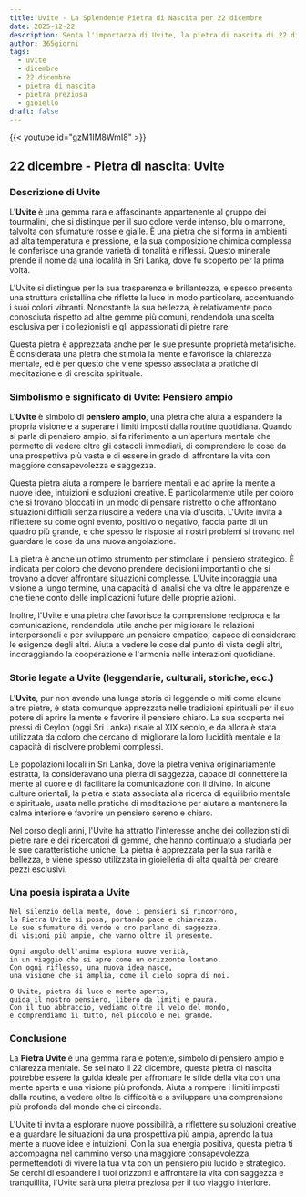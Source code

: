 ```yaml
---
title: Uvite - La Splendente Pietra di Nascita per 22 dicembre
date: 2025-12-22
description: Senta l'importanza di Uvite, la pietra di nascita di 22 dicembre che simboleggia Pensiero ampio. Lasci che la sua bellezza e il suo significato illuminino la sua giornata.
author: 365giorni
tags:
  - uvite
  - dicembre
  - 22 dicembre
  - pietra di nascita
  - pietra preziosa
  - gioiello
draft: false
---
```


{{< youtube id="gzM1IM8WmI8" >}}

## 22 dicembre - Pietra di nascita: Uvite

### Descrizione di Uvite

L'**Uvite** è una gemma rara e affascinante appartenente al gruppo dei tourmalini, che si distingue per il suo colore verde intenso, blu o marrone, talvolta con sfumature rosse e gialle. È una pietra che si forma in ambienti ad alta temperatura e pressione, e la sua composizione chimica complessa le conferisce una grande varietà di tonalità e riflessi. Questo minerale prende il nome da una località in Sri Lanka, dove fu scoperto per la prima volta.

L'Uvite si distingue per la sua trasparenza e brillantezza, e spesso presenta una struttura cristallina che riflette la luce in modo particolare, accentuando i suoi colori vibranti. Nonostante la sua bellezza, è relativamente poco conosciuta rispetto ad altre gemme più comuni, rendendola una scelta esclusiva per i collezionisti e gli appassionati di pietre rare.

Questa pietra è apprezzata anche per le sue presunte proprietà metafisiche. È considerata una pietra che stimola la mente e favorisce la chiarezza mentale, ed è per questo che viene spesso associata a pratiche di meditazione e di crescita spirituale.

### Simbolismo e significato di Uvite: Pensiero ampio

L'**Uvite** è simbolo di **pensiero ampio**, una pietra che aiuta a espandere la propria visione e a superare i limiti imposti dalla routine quotidiana. Quando si parla di pensiero ampio, si fa riferimento a un'apertura mentale che permette di vedere oltre gli ostacoli immediati, di comprendere le cose da una prospettiva più vasta e di essere in grado di affrontare la vita con maggiore consapevolezza e saggezza.

Questa pietra aiuta a rompere le barriere mentali e ad aprire la mente a nuove idee, intuizioni e soluzioni creative. È particolarmente utile per coloro che si trovano bloccati in un modo di pensare ristretto o che affrontano situazioni difficili senza riuscire a vedere una via d'uscita. L'Uvite invita a riflettere su come ogni evento, positivo o negativo, faccia parte di un quadro più grande, e che spesso le risposte ai nostri problemi si trovano nel guardare le cose da una nuova angolazione.

La pietra è anche un ottimo strumento per stimolare il pensiero strategico. È indicata per coloro che devono prendere decisioni importanti o che si trovano a dover affrontare situazioni complesse. L'Uvite incoraggia una visione a lungo termine, una capacità di analisi che va oltre le apparenze e che tiene conto delle implicazioni future delle proprie azioni.

Inoltre, l'Uvite è una pietra che favorisce la comprensione reciproca e la comunicazione, rendendola utile anche per migliorare le relazioni interpersonali e per sviluppare un pensiero empatico, capace di considerare le esigenze degli altri. Aiuta a vedere le cose dal punto di vista degli altri, incoraggiando la cooperazione e l'armonia nelle interazioni quotidiane.

### Storie legate a Uvite (leggendarie, culturali, storiche, ecc.)

L'**Uvite**, pur non avendo una lunga storia di leggende o miti come alcune altre pietre, è stata comunque apprezzata nelle tradizioni spirituali per il suo potere di aprire la mente e favorire il pensiero chiaro. La sua scoperta nei pressi di Ceylon (oggi Sri Lanka) risale al XIX secolo, e da allora è stata utilizzata da coloro che cercano di migliorare la loro lucidità mentale e la capacità di risolvere problemi complessi.

Le popolazioni locali in Sri Lanka, dove la pietra veniva originariamente estratta, la consideravano una pietra di saggezza, capace di connettere la mente al cuore e di facilitare la comunicazione con il divino. In alcune culture orientali, la pietra è stata associata alla ricerca di equilibrio mentale e spirituale, usata nelle pratiche di meditazione per aiutare a mantenere la calma interiore e favorire un pensiero sereno e chiaro.

Nel corso degli anni, l'Uvite ha attratto l'interesse anche dei collezionisti di pietre rare e dei ricercatori di gemme, che hanno continuato a studiarla per le sue caratteristiche uniche. La pietra è apprezzata per la sua rarità e bellezza, e viene spesso utilizzata in gioielleria di alta qualità per creare pezzi esclusivi.

### Una poesia ispirata a Uvite

```
Nel silenzio della mente, dove i pensieri si rincorrono,
la Pietra Uvite si posa, portando pace e chiarezza.
Le sue sfumature di verde e oro parlano di saggezza,
di visioni più ampie, che vanno oltre il presente.

Ogni angolo dell'anima esplora nuove verità,
in un viaggio che si apre come un orizzonte lontano.
Con ogni riflesso, una nuova idea nasce,
una visione che si amplia, come il cielo sopra di noi.

O Uvite, pietra di luce e mente aperta,
guida il nostro pensiero, libero da limiti e paura.
Con il tuo abbraccio, vediamo oltre il velo del mondo,
e comprendiamo il tutto, nel piccolo e nel grande.
```

### Conclusione

La **Pietra Uvite** è una gemma rara e potente, simbolo di pensiero ampio e chiarezza mentale. Se sei nato il 22 dicembre, questa pietra di nascita potrebbe essere la guida ideale per affrontare le sfide della vita con una mente aperta e una visione più profonda. Aiuta a rompere i limiti imposti dalla routine, a vedere oltre le difficoltà e a sviluppare una comprensione più profonda del mondo che ci circonda.

L'Uvite ti invita a esplorare nuove possibilità, a riflettere su soluzioni creative e a guardare le situazioni da una prospettiva più ampia, aprendo la tua mente a nuove idee e intuizioni. Con la sua energia positiva, questa pietra ti accompagna nel cammino verso una maggiore consapevolezza, permettendoti di vivere la tua vita con un pensiero più lucido e strategico. Se cerchi di espandere i tuoi orizzonti e affrontare la vita con saggezza e tranquillità, l'Uvite sarà una pietra preziosa per il tuo viaggio interiore.